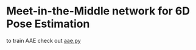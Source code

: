 # Meet-in-the-Middle network for 6D Pose Estimation


to train AAE check out [aae.py](mitmpose/model/so3/aae.py)
